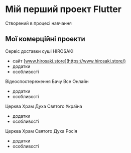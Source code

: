 # Мій перший проект Flutter

Створений в процесі навчання 

## Мої комерційні проекти

Сервіс доставки суші HIROSAKI
- сайт [www.hirosaki.store](https://www.hirosaki.store/)
- додатки
- особливості

Відеоспостереження Бачу Все Онлайн
- додатки
- особливості

Церква Храм Духа Святого Україна
- додатки
- особливості

Церква Храм Святого Духа Росія
- додатки
- особливості
